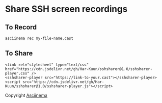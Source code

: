 # Share SSH screen recordings

## To Record
```
asciinema rec my-file-name.cast
```

## To Share
```
<link rel="stylesheet" type="text/css" href="https://cdn.jsdelivr.net/gh/Har-Kuun/sshsharer@1.0/sshsharer-player.css" />	
<sshsharer-player src="https://link-to-your.cast"></sshsharer-player>
<script src="https://cdn.jsdelivr.net/gh/Har-Kuun/sshsharer@1.0/sshsharer-player.js"></script>
```

Copyright [Asciinema](https://asciinema.org)
